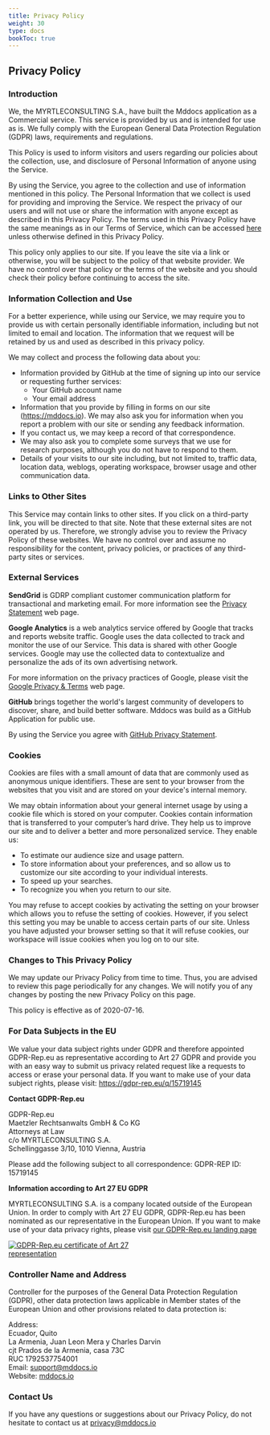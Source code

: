 ```yaml
---
title: Privacy Policy
weight: 30
type: docs
bookToc: true
---
```


## Privacy Policy

### Introduction

We, the MYRTLECONSULTING S.A., have built the Mddocs application as a Commercial service. This service is provided by us and is intended for use as is. We fully comply with the European General Data Protection Regulation (GDPR) laws, requirements and regulations.

This Policy is used to inform visitors and users regarding our policies about the collection, use, and disclosure of Personal Information of anyone using the Service.

By using the Service, you agree to the collection and use of information mentioned in this policy. The Personal Information that we collect is used for providing and improving the Service. We respect the privacy of our users and will not use or share the information with anyone except as described in this Privacy Policy. The terms used in this Privacy Policy have the same meanings as in our Terms of Service, which can be accessed [here](https://mddocs.mddocs.io/terms/) unless otherwise defined in this Privacy Policy.

This policy only applies to our site. If you leave the site via a link or otherwise, you will be subject to the policy of that website provider. We have no control over that policy or the terms of the website and you should check their policy before continuing to access the site. 

### Information Collection and Use

For a better experience, while using our Service, we may require you to provide us with certain personally identifiable information, including but not limited to email and location. The information that we request will be retained by us and used as described in this privacy policy.

We may collect and process the following data about you:

* Information provided by GitHub at the time of signing up into our service or requesting further services: 
  - Your GitHub account name
  - Your email address
* Information that you provide by filling in forms on our site (https://mddocs.io). We may also ask you for information when you report a problem with our site or sending any feedback information.
* If you contact us, we may keep a record of that correspondence.
* We may also ask you to complete some surveys that we use for research purposes, although you do not have to respond to them.
* Details of your visits to our site including, but not limited to, traffic data, location data, weblogs, operating workspace, browser usage and other communication data.

### Links to Other Sites

This Service may contain links to other sites. If you click on a third-party link, you will be directed to that site. Note that these external sites are not operated by us. Therefore, we strongly advise you to review the Privacy Policy of these websites. We have no control over and assume no responsibility for the content, privacy policies, or practices of any third-party sites or services.

### External Services

**SendGrid** is GDRP compliant customer communication platform for transactional and marketing email. For more information see the [Privacy Statement](https://www.twilio.com/legal/privacy) web page.

**Google Analytics** is a web analytics service offered by Google that tracks and reports website traffic. Google uses the data collected to track and monitor the use of our Service. This data is shared with other Google services. Google may use the collected data to contextualize and personalize the ads of its own advertising network.

For more information on the privacy practices of Google, please visit the [Google Privacy & Terms](http://www.google.com/intl/en/policies/privacy/) web page.

**GitHub** brings together the world's largest community of developers to discover, share, and build better software. Mddocs was build as a GitHub Application for public use.

By using the Service you agree with [GitHub Privacy Statement](https://help.github.com/en/github/site-policy/github-privacy-statement).

### Cookies

Cookies are files with a small amount of data that are commonly used as anonymous unique identifiers. These are sent to your browser from the websites that you visit and are stored on your device's internal memory.

We may obtain information about your general internet usage by using a cookie file which is stored on your computer. Cookies contain information that is transferred to your computer’s hard drive. They help us to improve our site and to deliver a better and more personalized service. They enable us:

 - To estimate our audience size and usage pattern.
 - To store information about your preferences, and so allow us to customize our site according to your individual interests.
 - To speed up your searches.
 - To recognize you when you return to our site.
 
You may refuse to accept cookies by activating the setting on your browser which allows you to refuse the setting of cookies. However, if you select this setting you may be unable to access certain parts of our site. Unless you have adjusted your browser setting so that it will refuse cookies, our workspace will issue cookies when you log on to our site.

### Changes to This Privacy Policy

We may update our Privacy Policy from time to time. Thus, you are advised to review this page periodically for any changes. We will notify you of any changes by posting the new Privacy Policy on this page.

This policy is effective as of 2020-07-16.

### For Data Subjects in the EU

We value your data subject rights under GDPR and therefore appointed GDPR-Rep.eu as representative according to Art 27 GDPR and provide you with an easy way to submit us privacy related request like a requests to access or erase your personal data. If you want to make use of your data subject rights, please visit: https://gdpr-rep.eu/q/15719145

  **Contact GDPR-Rep.eu**

  GDPR-Rep.eu </br>
  Maetzler Rechtsanwalts GmbH & Co KG </br>
  Attorneys at Law </br>
  c/o MYRTLECONSULTING S.A. </br>
  Schellinggasse 3/10, 1010 Vienna, Austria </br>

  Please add the following subject to all correspondence:
  GDPR-REP ID: 15719145
  
**Information according to Art 27 EU GDPR**

MYRTLECONSULTING S.A. is a company located outside of the European Union. In order to comply with Art 27 EU GDPR, GDPR-Rep.eu has been nominated as our representative in the European Union. If you want to
make use of your data privacy rights, please visit [our GDPR-Rep.eu landing page](https://gdpr-rep.eu/q/15719145)

<a href="https://gdpr-rep.eu/q/15719145"><img style="max-width: 301px; max-height: 148px;" src="https://gdpr-rep.eu/certificateofrepresentation/15719145/getwebcertificate.png"
     alt="GDPR-Rep.eu certificate of Art 27 representation"></a>

### Controller Name and Address

Controller for the purposes of the General Data Protection Regulation (GDPR), other data protection laws applicable in Member states of the European Union and other provisions related to data protection is:

Address: </br>
Ecuador, Quito </br>
La Armenia, Juan Leon Mera y Charles Darvin </br> 
cjt Prados de la Armenia, casa 73C </br>
RUC 1792537754001 </br>
Email: support@mddocs.io </br>
Website: [mddocs.io](https://mddocs.io)

### Contact Us

If you have any questions or suggestions about our Privacy Policy, do not hesitate to contact us at privacy@mddocs.io

